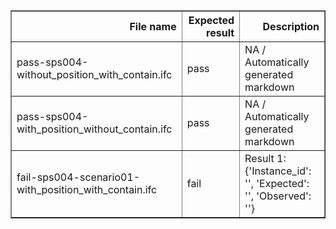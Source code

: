 <table border="1" class="dataframe">
  <thead>
    <tr style="text-align: right;">
      <th>File name</th>
      <th>Expected result</th>
      <th>Description</th>
    </tr>
  </thead>
  <tbody>
    <tr>
      <td>pass-sps004-without_position_with_contain.ifc</td>
      <td>pass</td>
      <td>NA / Automatically generated markdown</td>
    </tr>
    <tr>
      <td>pass-sps004-with_position_without_contain.ifc</td>
      <td>pass</td>
      <td>NA / Automatically generated markdown</td>
    </tr>
    <tr>
      <td>fail-sps004-scenario01-with_position_with_contain.ifc</td>
      <td>fail</td>
      <td>Result 1: {'Instance_id': '', 'Expected': '', 'Observed': ''}</td>
    </tr>
  </tbody>
</table>